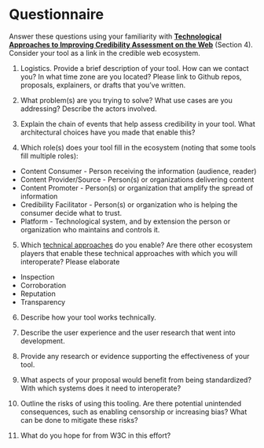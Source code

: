 # Questionnaire 

Answer these questions using your familiarity with __<a href="https://www.w3.org/2018/10/credibility-tech/">Technological Approaches to Improving Credibility Assessment on the Web</a>__ (Section 4). Consider your tool as a link in the credible web ecosystem. 

1. Logistics. Provide a brief description of your tool. How can we contact you? In what time zone are you located? Please link to Github repos, proposals, explainers, or drafts that you’ve written.

2. What problem(s) are you trying to solve? What use cases are you addressing? Describe the actors involved.

3. Explain the chain of events that help assess credibility in your tool. What architectural choices have you made that enable this?

4. Which role(s) does your tool fill in the ecosystem (noting that some tools fill multiple roles):
* Content Consumer - Person receiving the information (audience, reader)
* Content Provider/Source - Person(s) or organizations delivering content 
* Content Promoter - Person(s) or organization that amplify the spread of information
* Credibility Facilitator - Person(s) or organization who is helping the consumer decide what to trust.
* Platform - Technological system, and by extension the person or organization who maintains and controls it. 

5. Which <a href="https://www.w3.org/2018/10/credibility-tech/#h.32pkwj5grlt3">technical approaches</a> do you enable? Are there other ecosystem players that enable these technical approaches with which you will interoperate? Please elaborate
* Inspection
* Corroboration
* Reputation
* Transparency

6. Describe how your tool works technically.

7. Describe the user experience and the user research that went into development. 

8. Provide any research or evidence supporting the effectiveness of your tool.

9. What aspects of your proposal would benefit from being standardized? With which systems does it need to interoperate?
 
10. Outline the risks of using this tooling. Are there potential unintended consequences, such as enabling censorship or increasing bias? What can be done to mitigate these risks?

11. What do you hope for from W3C in this effort?


